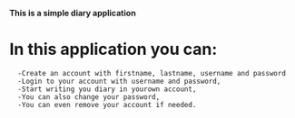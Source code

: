 **This is a simple diary application**

  # In this application you can: 

      -Create an account with firstname, lastname, username and password
      -Login to your account with username and password,
      -Start writing you diary in yourown account,
      -You can also change your password,
      -You can even remove your account if needed.
